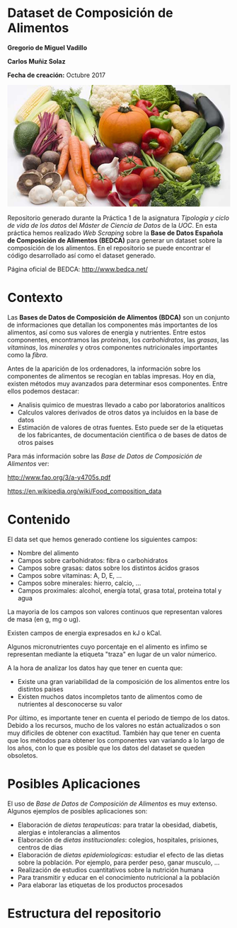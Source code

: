 # Dataset de Composición de Alimentos
**Gregorio de Miguel Vadillo** 

**Carlos Muñiz Solaz**

**Fecha de creación:** Octubre 2017

![Alt text](/images/logo/Food-composition.jpg?raw=true)

Repositorio generado durante la Práctica 1 de la asignatura *Tipología y ciclo de vida de los datos* del *Máster de Ciencia de Datos* de la *UOC*. En esta práctica hemos realizado *Web Scraping* sobre la **Base de Datos Española de Composición de Alimentos (BEDCA)** para generar un dataset sobre la composición de los alimentos. En el repositorio se puede encontrar el código desarrollado así como el dataset generado. 

Página oficial de BEDCA: http://www.bedca.net/

# Contexto

Las **Bases de Datos de Composición de Alimentos (BDCA)** son un conjunto de informaciones que detallan los componentes más importantes de los alimentos, así como sus valores de energia y nutrientes. Entre estos componentes, encontramos las *proteinas*, los *carbohidratos*, las *grasas*, las *vitaminas*, los *minerales* y otros componentes nutricionales importantes como la *fibra*.

Antes de la aparición de los ordenadores, la información sobre los componentes de alimentos se recogían en tablas impresas. Hoy en día, existen métodos muy avanzados para determinar esos componentes. Entre ellos podemos destacar:
* Analisis quimico de muestras llevado a cabo por laboratorios analiticos
* Calculos valores derivados de otros datos ya incluidos en la base de datos
* Estimación de valores de otras fuentes. Esto puede ser de la etiquetas de los fabricantes, de documentación cientifica o de bases de datos de otros paises

Para más información sobre las *Base de Datos de Composición de Alimentos* ver:

http://www.fao.org/3/a-y4705s.pdf

https://en.wikipedia.org/wiki/Food_composition_data

# Contenido
El data set que hemos generado contiene los siguientes campos:

* Nombre del alimento
* Campos sobre carbohidratos: fibra o carbohidratos
* Campos sobre grasas: datos sobre los distintos ácidos grasos
* Campos sobre vitaminas: A, D, E, ...
* Campos sobre minerales: hierro, calcio,  ...
* Campos proximales: alcohol, energía total, grasa total, proteina total y agua

La mayoria de los campos son valores continuos que representan valores de masa (en g, mg o ug).

Existen campos de energia expresados en kJ o kCal.

Algunos micronutrientes cuyo porcentaje en el alimento es infimo se representan mediante la etiqueta "traza" en lugar de un valor númerico.

A la hora de analizar los datos hay que tener en cuenta que:
* Existe una gran variabilidad de la composición de los alimentos entre los distintos paises
* Existen muchos datos incompletos tanto de alimentos como de nutrientes al desconocerse su valor

Por último, es importante tener en cuenta el periodo de tiempo de los datos. Debido a los recursos, mucho de los valores no están actualizados o son muy dificiles de obtener con exactitud. También hay que tener en cuenta que los métodos para obtener los componentes van variando a lo largo de los años, con lo que es posible que los datos del dataset se queden obsoletos.

# Posibles Aplicaciones

El uso de *Base de Datos de Composición de Alimentos* es muy extenso. Algunos ejemplos de posibles aplicaciones son:

* Elaboración de *dietas terapeuticas*: para tratar la obesidad, diabetis, alergias e intolerancias a alimentos
* Elaboración de *dietas institucionales*: colegios, hospitales, prisiones, centros de dias 
* Elaboración de *dietas epidemiologicas*: estudiar el efecto de las dietas sobre la población. Por ejemplo, para perder peso, ganar musculo, ...
* Realización de estudios cuantitativos sobre la nutrición humana
* Para transmitir y educar en el conocimiento nutricional a la población
* Para elaborar las etiquetas de los productos procesados





# Estructura del repositorio




